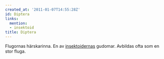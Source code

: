 ```yaml
---
created_at: '2011-01-07T14:55:28Z'
id: Diptera
links:
  mention:
  - insektoid
title: Diptera
---
```


Flugornas härskarinna. En av [insektoidernas] gudomar. Avbildas ofta som en stor fluga.

  [insektoidernas]: insektoid
